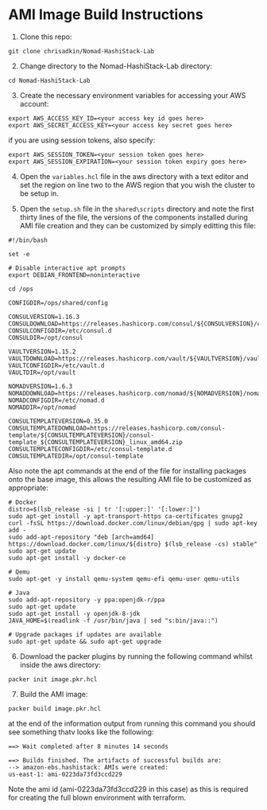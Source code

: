 # AMI Image Build Instructions

1. Clone this repo:
```
git clone chrisadkin/Nomad-HashiStack-Lab
```

2. Change directory to the Nomad-HashiStack-Lab directory:
```
cd Nomad-HashiStack-Lab
```

3. Create the necessary environment variables for accessing your AWS account: 
```
export AWS_ACCESS_KEY_ID=<your access key id goes here>
export AWS_SECRET_ACCESS_KEY=<your access key secret goes here>   
```
   if you are using session tokens, also specify:
```
export AWS_SESSION_TOKEN=<your session token goes here>
export AWS_SESSION_EXPIRATION=<your session token expiry goes here>
```

4. Open the ```variables.hcl``` file in the aws directory with a text editor and set the region on line two to the AWS region that you wish the cluster to be setup in.

5. Open the ```setup.sh``` file in the ```shared\scripts``` directory and note the first thirty lines of the file, the versions of
   the components installed during AMI file creation and they can be customized by simply editting this file:
```
#!/bin/bash

set -e

# Disable interactive apt prompts
export DEBIAN_FRONTEND=noninteractive

cd /ops

CONFIGDIR=/ops/shared/config

CONSULVERSION=1.16.3
CONSULDOWNLOAD=https://releases.hashicorp.com/consul/${CONSULVERSION}/consul_${CONSULVERSION}_linux_amd64.zip
CONSULCONFIGDIR=/etc/consul.d
CONSULDIR=/opt/consul

VAULTVERSION=1.15.2
VAULTDOWNLOAD=https://releases.hashicorp.com/vault/${VAULTVERSION}/vault_${VAULTVERSION}_linux_amd64.zip
VAULTCONFIGDIR=/etc/vault.d
VAULTDIR=/opt/vault

NOMADVERSION=1.6.3
NOMADDOWNLOAD=https://releases.hashicorp.com/nomad/${NOMADVERSION}/nomad_${NOMADVERSION}_linux_amd64.zip
NOMADCONFIGDIR=/etc/nomad.d
NOMADDIR=/opt/nomad

CONSULTEMPLATEVERSION=0.35.0
CONSULTEMPLATEDOWNLOAD=https://releases.hashicorp.com/consul-template/${CONSULTEMPLATEVERSION}/consul-template_${CONSULTEMPLATEVERSION}_linux_amd64.zip
CONSULTEMPLATECONFIGDIR=/etc/consul-template.d
CONSULTEMPLATEDIR=/opt/consul-template
```

   Also note the apt commands at the end of the file for installing packages onto the base image, this allows the resulting AMI file to be customized as
   appropriate:
```
# Docker
distro=$(lsb_release -si | tr '[:upper:]' '[:lower:]')
sudo apt-get install -y apt-transport-https ca-certificates gnupg2 
curl -fsSL https://download.docker.com/linux/debian/gpg | sudo apt-key add -
sudo add-apt-repository "deb [arch=amd64] https://download.docker.com/linux/${distro} $(lsb_release -cs) stable"
sudo apt-get update
sudo apt-get install -y docker-ce

# Qemu
sudo apt-get -y install qemu-system qemu-efi qemu-user qemu-utils

# Java
sudo add-apt-repository -y ppa:openjdk-r/ppa
sudo apt-get update 
sudo apt-get install -y openjdk-8-jdk
JAVA_HOME=$(readlink -f /usr/bin/java | sed "s:bin/java::")

# Upgrade packages if updates are available
sudo apt-get update && sudo apt-get upgrade
```

6. Download the packer plugins by running the following command whilst inside the aws directory:
```
packer init image.pkr.hcl
```
   
7. Build the AMI image:
```
packer build image.pkr.hcl
```
   at the end of the information output from running this command you should see something thatv looks like the following:
   
```
==> Wait completed after 8 minutes 14 seconds

==> Builds finished. The artifacts of successful builds are:
--> amazon-ebs.hashistack: AMIs were created:
us-east-1: ami-0223da73fd3ccd229
```
   Note the ami id (ami-0223da73fd3ccd229 in this case) as this is required for creating the full blown environment with terraform.
   
